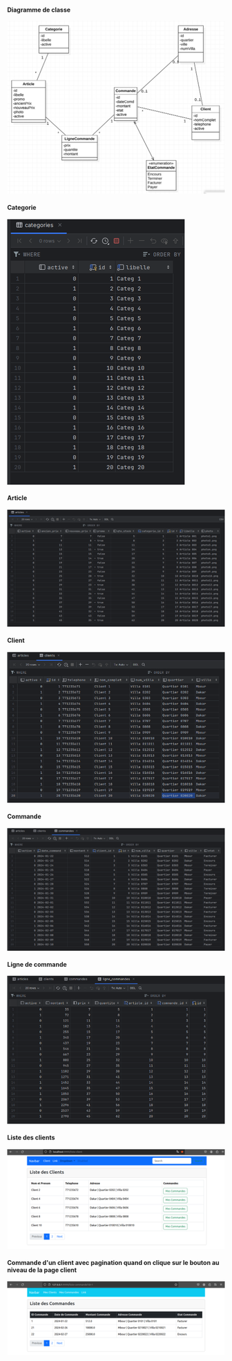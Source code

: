#### Diagramme de classe
<img src="./images/diagramme.png" alt="Diagramme de classe"/>

#### Categorie
<img src="./images/categ.png" alt="Categorie"/>

#### Article
<img src="./images/article.png" alt="Article"/>

#### Client
<img src="./images/client.png" alt="Client"/>

#### Commande
<img src="./images/commande.png" alt="Commande"/>

#### Ligne de commande
<img src="./images/ligneCommande.png" alt="ligne Commande"/>

#### Liste des clients
<img src="./images/template-client.png" alt="Liste des clients"/>


#### Commande d'un client avec pagination quand on clique sur le bouton au niveau de la page client
<img src="./images/unCommande.png" alt="Commande d'un client"/>
